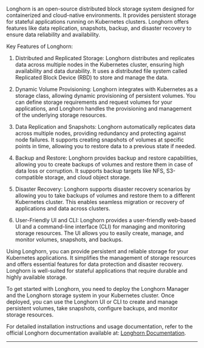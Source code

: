 Longhorn is an open-source distributed block storage system designed for containerized and cloud-native environments. It provides persistent storage for stateful applications running on Kubernetes clusters. Longhorn offers features like data replication, snapshots, backup, and disaster recovery to ensure data reliability and availability.

Key Features of Longhorn:

1. Distributed and Replicated Storage: Longhorn distributes and replicates data across multiple nodes in the Kubernetes cluster, ensuring high availability and data durability. It uses a distributed file system called Replicated Block Device (RBD) to store and manage the data.
    
2. Dynamic Volume Provisioning: Longhorn integrates with Kubernetes as a storage class, allowing dynamic provisioning of persistent volumes. You can define storage requirements and request volumes for your applications, and Longhorn handles the provisioning and management of the underlying storage resources.
    
3. Data Replication and Snapshots: Longhorn automatically replicates data across multiple nodes, providing redundancy and protecting against node failures. It supports creating snapshots of volumes at specific points in time, allowing you to restore data to a previous state if needed.
    
4. Backup and Restore: Longhorn provides backup and restore capabilities, allowing you to create backups of volumes and restore them in case of data loss or corruption. It supports backup targets like NFS, S3-compatible storage, and cloud object storage.
    
5. Disaster Recovery: Longhorn supports disaster recovery scenarios by allowing you to take backups of volumes and restore them to a different Kubernetes cluster. This enables seamless migration or recovery of applications and data across clusters.
    
6. User-Friendly UI and CLI: Longhorn provides a user-friendly web-based UI and a command-line interface (CLI) for managing and monitoring storage resources. The UI allows you to easily create, manage, and monitor volumes, snapshots, and backups.
    

Using Longhorn, you can provide persistent and reliable storage for your Kubernetes applications. It simplifies the management of storage resources and offers essential features for data protection and disaster recovery. Longhorn is well-suited for stateful applications that require durable and highly available storage.

To get started with Longhorn, you need to deploy the Longhorn Manager and the Longhorn storage system in your Kubernetes cluster. Once deployed, you can use the Longhorn UI or CLI to create and manage persistent volumes, take snapshots, configure backups, and monitor storage resources.

For detailed installation instructions and usage documentation, refer to the official Longhorn documentation available at: [Longhorn Documentation](https://longhorn.io/docs/).

---

